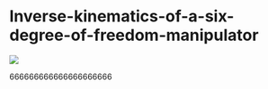 # Inverse-kinematics-of-a-six-degree-of-freedom-manipulator

![](D:\桌面文件\Word操作技巧.png)

666666666666666666666